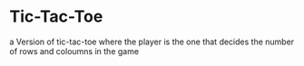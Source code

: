 # Tic-Tac-Toe
a Version of tic-tac-toe where the player is the one that decides the number of rows and coloumns in the game 
